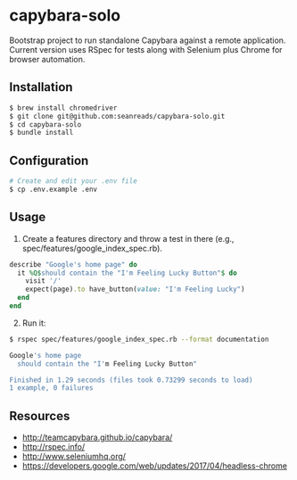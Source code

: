 # capybara-solo
Bootstrap project to run standalone Capybara against a remote application. Current version uses RSpec for tests along with Selenium plus Chrome for browser automation.

## Installation

```sh
$ brew install chromedriver
$ git clone git@github.com:seanreads/capybara-solo.git
$ cd capybara-solo
$ bundle install
```

## Configuration

```sh
# Create and edit your .env file
$ cp .env.example .env
```

## Usage

1) Create a features directory and throw a test in there (e.g., spec/features/google_index_spec.rb).

```ruby
describe "Google's home page" do
  it %Q$should contain the "I'm Feeling Lucky Button"$ do
    visit '/'
    expect(page).to have_button(value: "I'm Feeling Lucky")
  end
end
```

2) Run it:

```sh
$ rspec spec/features/google_index_spec.rb --format documentation

Google's home page
  should contain the "I'm Feeling Lucky Button"

Finished in 1.29 seconds (files took 0.73299 seconds to load)
1 example, 0 failures
```

## Resources

* http://teamcapybara.github.io/capybara/
* http://rspec.info/
* http://www.seleniumhq.org/
* https://developers.google.com/web/updates/2017/04/headless-chrome
